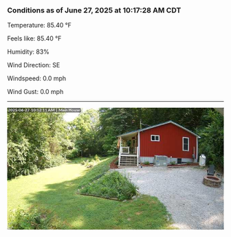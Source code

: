 ### Conditions as of June 27, 2025 at 10:17:28 AM CDT 

Temperature: 85.40 &deg;F

Feels like: 85.40 &deg;F

Humidity: 83%

Wind Direction: SE

Windspeed: 0.0 mph

Wind Gust: 0.0 mph

---

<img src="./images/latest.jpeg"/>

